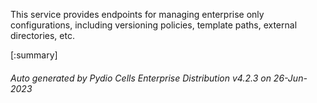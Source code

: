 






This service provides endpoints for managing enterprise only configurations, including versioning policies, template paths, external directories, etc.

[:summary]

###### Auto generated by Pydio Cells Enterprise Distribution v4.2.3 on 26-Jun-2023
